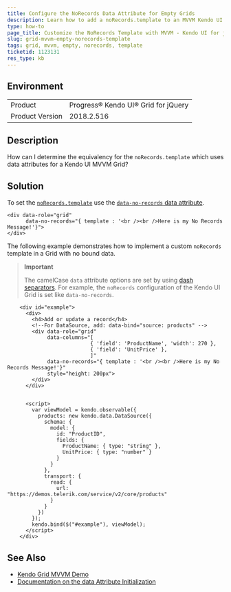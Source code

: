 ```yaml
---
title: Configure the NoRecords Data Attribute for Empty Grids
description: Learn how to add a noRecords.template to an MVVM Kendo UI Grid.
type: how-to
page_title: Customize the NoRecords Template with MVVM - Kendo UI for jQuery Data Grid
slug: grid-mvvm-empty-norecords-template
tags: grid, mvvm, empty, norecords, template
ticketid: 1123131
res_type: kb
---
```


## Environment

<table>
 <tr>
  <td>Product</td>
  <td>Progress® Kendo UI® Grid for jQuery</td>
 </tr>
 <tr>
  <td>Product Version</td>
  <td>2018.2.516</td>
 </tr>
</table>

## Description

How can I determine the equivalency for the `noRecords.template` which uses data attributes for a Kendo UI MVVM Grid?

## Solution

To set the [`noRecords.template`](https://docs.telerik.com/kendo-ui/api/javascript/ui/grid/configuration/norecords) use the [`data-no-records` data attribute](https://docs.telerik.com/kendo-ui/intro/widget-basics/mvvm-initialization#using-the-data-attributes).

```
<div data-role="grid"      
      data-no-records="{ template : '<br /><br />Here is my No Records Message!'}">
</div>
```

The following example demonstrates how to implement a custom `noRecords` template in a Grid with no bound data.

> **Important**
>
> The camelCase `data` attribute options are set by using [dash separators](https://docs.telerik.com/kendo-ui/intro/widget-basics/mvvm-initialization#setting-the-data-options). For example, the `noRecords` configuration of the Kendo UI Grid is set like `data-no-records`.


```dojo
    <div id="example">
      <div>
        <h4>Add or update a record</h4>
        <!--For DataSource, add: data-bind="source: products" -->
        <div data-role="grid"
             data-columns="[
                           { 'field': 'ProductName', 'width': 270 },
                           { 'field': 'UnitPrice' },
                           ]"          
             data-no-records="{ template : '<br /><br />Here is my No Records Message!'}"            
             style="height: 200px">
        </div>
      </div>


      <script>
        var viewModel = kendo.observable({
          products: new kendo.data.DataSource({
            schema: {
              model: {
                id: "ProductID",
                fields: {
                  ProductName: { type: "string" },
                  UnitPrice: { type: "number" }
                }
              }
            },
            transport: {
              read: {
                url: "https://demos.telerik.com/service/v2/core/products"
              }
            }
          })
        });
        kendo.bind($("#example"), viewModel);
      </script>
    </div>
```

## See Also

* [Kendo Grid MVVM Demo](https://demos.telerik.com/kendo-ui/grid/mvvm)
* [Documentation on the data Attribute Initialization](https://docs.telerik.com/kendo-ui/intro/widget-basics/data-attribute-initialization)
